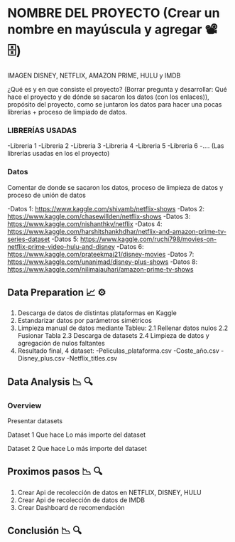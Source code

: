 # NOMBRE DEL PROYECTO (Crear un nombre en mayúscula y agregar :film_projector: :file_cabinet:)


IMAGEN DISNEY, NETFLIX, AMAZON PRIME, HULU y IMDB

¿Qué es y en que consiste el proyecto? (Borrar pregunta y desarrollar: Qué hace el proyecto y de dónde se sacaron los datos (con los enlaces)), propósito del proyecto, como se juntaron los datos para hacer una pocas librerías + proceso de limpiado de datos.


### LIBRERÍAS USADAS

-Libreria 1
-Libreria 2
-Libreria 3
-Libreria 4
-Libreria 5
-Libreria 6
-....
(Las librerías usadas en los el proyecto)


### Datos

Comentar de donde se sacaron los datos, proceso de limpieza de datos y proceso de unión de datos

-Datos 1: https://www.kaggle.com/shivamb/netflix-shows
-Datos 2: https://www.kaggle.com/chasewillden/netflix-shows
-Datos 3: https://www.kaggle.com/nishanthkv/netflix
-Datos 4: https://www.kaggle.com/harshitshankhdhar/netflix-and-amazon-prime-tv-series-dataset
-Datos 5: https://www.kaggle.com/ruchi798/movies-on-netflix-prime-video-hulu-and-disney
-Datos 6: https://www.kaggle.com/prateekmaj21/disney-movies
-Datos 7: https://www.kaggle.com/unanimad/disney-plus-shows
-Datos 8: https://www.kaggle.com/nilimajauhari/amazon-prime-tv-shows


## Data Preparation :chart_with_upwards_trend: :gear:

1. Descarga de datos de distintas plataformas en Kaggle
2. Estandarizar datos por parámetros simétricos
3. Limpieza manual de datos mediante Tableu:
	2.1 Rellenar datos nulos
	2.2 Fusionar Tabla
	2.3 Descarga de datasets
	2.4 Limpieza de datos y agregación de nulos faltantes
3. Resultado final, 4 dataset:
	-Peliculas_plataforma.csv
	-Coste_año.csv
	-Disney_plus.csv
	-Netflix_titles.csv


## Data Analysis :chart_with_downwards_trend: :mag:

### Overview
Presentar datasets

Dataset 1
Que hace
Lo más importe del dataset

Dataset 2
Que hace
Lo más importe del dataset



## Proximos pasos :chart_with_downwards_trend: :mag:
1. Crear Api de recolección de datos en NETFLIX, DISNEY, HULU 
2. Crear Api de recolección de datos de IMDB
2. Crear Dashboard de recomendación


## Conclusión :chart_with_downwards_trend: :mag:


